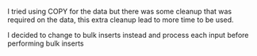 I tried using COPY for the data but there was some cleanup that was required on the data, this extra 
cleanup lead to more time to be used.

I decided to change to bulk inserts instead and process each input before performing bulk inserts